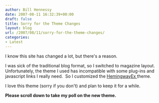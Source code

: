 ```yaml
---
author: Bill Hennessy
date: 2007-08-11 16:32:39+00:00
draft: false
title: Sorry for the Theme Changes
layout: blog
url: /2007/08/11/sorry-for-the-theme-changes/
categories:
- Latest
---
```


I know this site has changed a lot, but there's a reason.

I was sick of the traditional blog format, so I switched to magazine layout.  Unfortunately, the theme I used has incompatible with some plug-ins and javascript links I really need.  So I customized the [HemingwayEx ](https://nalinmakar.com/hemingwayex)theme.

I love this theme (sorry if you don't) and plan to keep it for a while.

**Please scroll down to take my poll on the new theme.**
